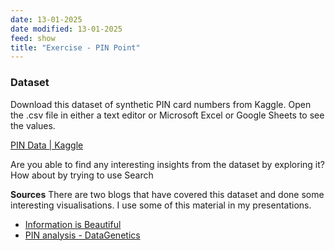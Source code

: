 ```yaml
---
date: 13-01-2025
date modified: 13-01-2025
feed: show
title: "Exercise - PIN Point"
---
```


### Dataset

Download this dataset of synthetic PIN card numbers from Kaggle. Open the .csv file in either a text editor or Microsoft Excel or Google Sheets to see the values.

[PIN Data \| Kaggle](https://www.kaggle.com/datasets/rickborn62/pin-data?resource=download)

Are you able to find any interesting insights from the dataset by exploring it? How about by trying to use Search

**Sources**
There are two blogs that have covered this dataset and done some interesting visualisations. I use some of this material in my presentations.
- [Information is Beautiful](https://informationisbeautiful.net/visualizations/most-common-pin-codes/)
- [PIN analysis - DataGenetics](http://www.datagenetics.com/blog/september32012/index.html)